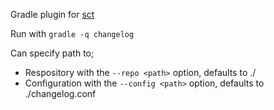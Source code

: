 Gradle plugin for [sct](https://github.com/bzumhagen/sct)

Run with `gradle -q changelog` 

Can specify path to; 
* Respository with the `--repo <path>` option, defaults to ./
* Configuration with the `--config <path>` option, defaults to ./changelog.conf